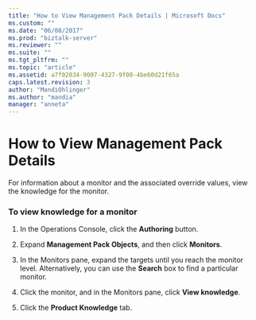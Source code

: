 ```yaml
---
title: "How to View Management Pack Details | Microsoft Docs"
ms.custom: ""
ms.date: "06/08/2017"
ms.prod: "biztalk-server"
ms.reviewer: ""
ms.suite: ""
ms.tgt_pltfrm: ""
ms.topic: "article"
ms.assetid: a7f02034-9007-4327-9f00-4be60d21f65a
caps.latest.revision: 3
author: "MandiOhlinger"
ms.author: "mandia"
manager: "anneta"
---
```

# How to View Management Pack Details
For information about a monitor and the associated override values, view the knowledge for the monitor.  
  
### To view knowledge for a monitor  
  
1.  In the Operations Console, click the **Authoring** button.  
  
2.  Expand **Management Pack Objects**, and then click **Monitors**.  
  
3.  In the Monitors pane, expand the targets until you reach the monitor level. Alternatively, you can use the **Search** box to find a particular monitor.  
  
4.  Click the monitor, and in the Monitors pane, click **View knowledge**.  
  
5.  Click the **Product Knowledge** tab.